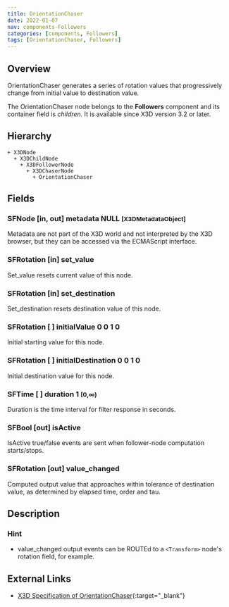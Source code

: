 ```yaml
---
title: OrientationChaser
date: 2022-01-07
nav: components-Followers
categories: [components, Followers]
tags: [OrientationChaser, Followers]
---
```

<style>
.post h3 {
  word-spacing: 0.2em;
}
</style>

## Overview

OrientationChaser generates a series of rotation values that progressively change from initial value to destination value.

The OrientationChaser node belongs to the **Followers** component and its container field is *children.* It is available since X3D version 3.2 or later.

## Hierarchy

```
+ X3DNode
  + X3DChildNode
    + X3DFollowerNode
      + X3DChaserNode
        + OrientationChaser
```

## Fields

### SFNode [in, out] **metadata** NULL <small>[X3DMetadataObject]</small>

Metadata are not part of the X3D world and not interpreted by the X3D browser, but they can be accessed via the ECMAScript interface.

### SFRotation [in] **set_value**

Set_value resets current value of this node.

### SFRotation [in] **set_destination**

Set_destination resets destination value of this node.

### SFRotation [ ] **initialValue** 0 0 1 0

Initial starting value for this node.

### SFRotation [ ] **initialDestination** 0 0 1 0

Initial destination value for this node.

### SFTime [ ] **duration** 1 <small>[0,∞)</small>

Duration is the time interval for filter response in seconds.

### SFBool [out] **isActive**

IsActive true/false events are sent when follower-node computation starts/stops.

### SFRotation [out] **value_changed**

Computed output value that approaches within tolerance of destination value, as determined by elapsed time, order and tau.

## Description

### Hint

- value_changed output events can be ROUTEd to a `<Transform>` node's rotation field, for example.

## External Links

- [X3D Specification of OrientationChaser](https://www.web3d.org/documents/specifications/19775-1/V4.0/Part01/components/followers.html#OrientationChaser){:target="_blank"}
